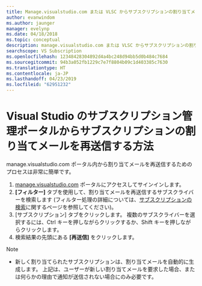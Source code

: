 ```yaml
---
title: Manage.visualstudio.com または VLSC からサブスクリプションの割り当てメールを再送信する方法 | Microsoft Docs
author: evanwindom
ms.author: jaunger
manager: evelynp
ms.date: 04/18/2018
ms.topic: conceptual
description: manage.visualstudio.com または VLSC からサブスクリプションの割り当てメールを再送信する方法について学習します
searchscope: VS Subscription
ms.openlocfilehash: 12348428304892d4a4bc248d94bb5d0b484c7684
ms.sourcegitcommit: 94b3a052fb1229c7e7f8804b09c1d403385c7630
ms.translationtype: HT
ms.contentlocale: ja-JP
ms.lasthandoff: 04/23/2019
ms.locfileid: "62951232"
---
```

# <a name="how-to-resend-subscription-assignment-emails-in-the-visual-studio-subscription-management-portal"></a>Visual Studio のサブスクリプション管理ポータルからサブスクリプションの割り当てメールを再送信する方法

manage.visualstudio.com ポータル内から割り当てメールを再送信するためのプロセスは非常に簡単です。

1. [manage.visualstudio.com](https://manage.visualstudio.com) ポータルにアクセスしてサインインします。
2. **[フィルター]** タブを使用して、割り当てメールを再送信するサブスクライバーを検索します  (フィルター処理の詳細については、[サブスクリプションの検索](search-license.md)に関するページを参照してください)。
3. [サブスクリプション] タブをクリックします。  複数のサブスクライバーを選択するには、Ctrl キーを押しながらクリックするか、Shift キーを押しながらクリックします。
4. 検索結果の先頭にある **[再送信]** をクリックします。

> [!NOTE]
> - 新しく割り当てられたサブスクリプションは、割り当てメールを自動的に生成します。 上記は、ユーザーが新しい割り当てメールを要求した場合、または何らかの理由で通知が送信されない場合にのみ必要です。

